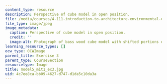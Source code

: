 ```yaml
---
content_type: resource
description: Perspective of cube model in open position.
file: /media/courses/4-111-introduction-to-architecture-environmental-design-spring-2014/4c7ee8cabb094627d747d1da5c10da3a_model5_mit1_ex3.jpg
file_type: image/jpeg
image_metadata:
  caption: Perspective of cube model in open position.
  credit: ''
  image-alt: Photograph of bass wood cube model with shifted portions of the cube.
learning_resource_types: []
ocw_type: OCWImage
parent_title: Exercise 3
parent_type: CourseSection
resourcetype: Image
title: model5_mit1_ex3.jpg
uid: 4c7ee8ca-bb09-4627-d747-d1da5c10da3a
---
```

